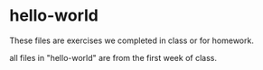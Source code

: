 # hello-world

These files are exercises we completed in class or for homework.

all files in "hello-world" are from the first week of class.
